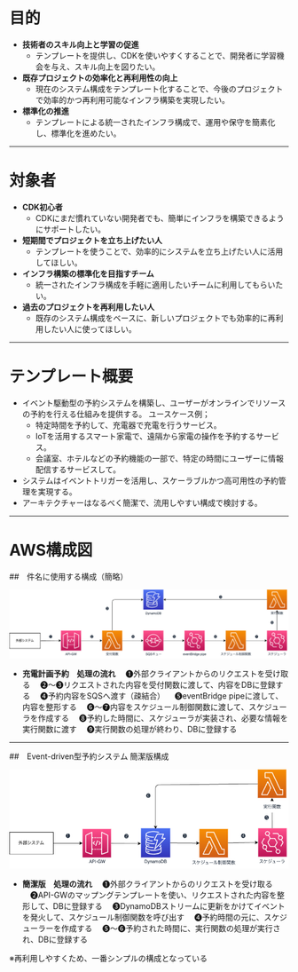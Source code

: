 # 目的
- **技術者のスキル向上と学習の促進**
  - テンプレートを提供し、CDKを使いやすくすることで、開発者に学習機会を与え、スキル向上を図りたい。
- **既存プロジェクトの効率化と再利用性の向上** 
  - 現在のシステム構成をテンプレート化することで、今後のプロジェクトで効率的かつ再利用可能なインフラ構築を実現したい。
- **標準化の推進**
  - テンプレートによる統一されたインフラ構成で、運用や保守を簡素化し、標準化を進めたい。
---
# 対象者
- **CDK初心者**
  - CDKにまだ慣れていない開発者でも、簡単にインフラを構築できるようにサポートしたい。
- **短期間でプロジェクトを立ち上げたい人**
  - テンプレートを使うことで、効率的にシステムを立ち上げたい人に活用してほしい。
- **インフラ構築の標準化を目指すチーム**
  - 統一されたインフラ構成を手軽に適用したいチームに利用してもらいたい。
- **過去のプロジェクトを再利用したい人**
  - 既存のシステム構成をベースに、新しいプロジェクトでも効率的に再利用したい人に使ってほしい。
---

# テンプレート概要
- イベント駆動型の予約システムを構築し、ユーザーがオンラインでリソースの予約を行える仕組みを提供する。
ユースケース例；
  - 特定時間を予約して、充電器で充電を行うサービス。
  - IoTを活用するスマート家電で、遠隔から家電の操作を予約するサービス。
  - 会議室、ホテルなどの予約機能の一部で、特定の時間にユーザーに情報配信するサービスして。
- システムはイベントトリガーを活用し、スケーラブルかつ高可用性の予約管理を実現する。
- アーキテクチャーはなるべく簡潔で、流用しやすい構成で検討する。
---

# AWS構成図
##　件名に使用する構成（簡略）

![Chargement構成図（一部）](chargement-template.png)

- **充電計画予約　処理の流れ**
　❶外部クライアントからのリクエストを受け取る
　❷〜❸リクエストされた内容を受付関数に渡して、内容をDBに登録する
　❹予約内容をSQSへ渡す（疎結合）
　❺eventBridge pipeに渡して、内容を整形する
　❻〜❼内容をスケジュール制御関数に渡して、スケジューラを作成する
　❽予約した時間に、スケジューラが実装され、必要な情報を実行関数に渡す
　❾実行関数の処理が終わり、DBに登録する
　　
---

##　Event-driven型予約システム 簡潔版構成

![簡潔版](event-driven-template.png)

- **簡潔版　処理の流れ**
　❶外部クライアントからのリクエストを受け取る
　❷API-GWのマップングテンプレートを使い、リクエストされた内容を整形して、DBに登録する
　❸DynamoDBストリームに更新をかけてイベントを発火して、スケジュール制御関数を呼び出す
　❹予約時間の元に、スケジューラーを作成する
　❺〜❻予約された時間に、実行関数の処理が実行され、DBに登録する

※再利用しやすくため、一番シンプルの構成となっている

